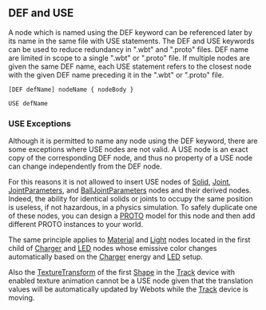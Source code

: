 ## DEF and USE

A node which is named using the DEF keyword can be referenced later by its name
in the same file with USE statements. The DEF and USE keywords can be used to
reduce redundancy in ".wbt" and ".proto" files. DEF name are limited in scope to
a single ".wbt" or ".proto" file. If multiple nodes are given the same DEF name,
each USE statement refers to the closest node with the given DEF name preceding
it in the ".wbt" or ".proto" file.

```
[DEF defName] nodeName { nodeBody }
```

```
USE defName
```

### USE Exceptions

Although it is permitted to name any node using the DEF keyword, there are some
exceptions where USE nodes are not valid. A USE node is an exact copy of the
corresponding DEF node, and thus no property of a USE node can change independently
from the DEF node.

For this reasons it is not allowed to insert USE nodes of [Solid](solid.md),
[Joint](joint.md), [JointParameters](jointparameters.md), and
[BallJointParameters](balljointparameters.md) nodes and their derived nodes.
Indeed, the ability for identical solids or joints to occupy the same position is
useless, if not hazardous, in a physics simulation. To safely duplicate one of these
nodes, you can design a [PROTO](proto.md) model for this node and then add
different PROTO instances to your world.

The same principle applies to [Material](material.md) and [Light](light.md)
nodes located in the first child of [Charger](charger.md) and [LED](led.md) nodes
whose emissive color changes automatically based on the [Charger](charger.md)
energy and [LED](led.md) setup.

Also the [TextureTransform](texturetransform.md) of the first [Shape](shape.md)
in the [Track](track.md) device with enabled texture animation cannot be a USE node
given that the translation values will be automatically updated by Webots while
the [Track](track.md) device is moving.
